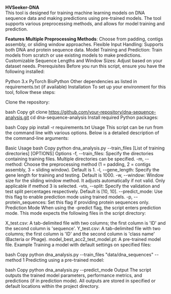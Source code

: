 **HVSeeker-DNA**  
This tool is designed for training machine learning models on DNA sequence data and making predictions using pre-trained models. The tool supports various preprocessing methods, and allows for model training and prediction.

**Features**
**Multiple Preprocessing Methods**: Choose from padding, contigs assembly, or sliding window approaches.
Flexible Input Handling: Supports both DNA and protein sequence data.
Model Training and Prediction: Train models from scratch or use existing models to make predictions.
Customizable Sequence Lengths and Window Sizes: Adjust based on your dataset needs.
Prerequisites
Before you run this script, ensure you have the following installed:

Python 3.x
PyTorch
BioPython
Other dependencies as listed in requirements.txt (if available)
Installation
To set up your environment for this tool, follow these steps:

Clone the repository:

bash
Copy
git clone https://github.com/your-repository/dna-sequence-analysis.git
cd dna-sequence-analysis
Install required Python packages:

bash
Copy
pip install -r requirements.txt
Usage
This script can be run from the command line with various options. Below is a detailed description of the command-line arguments:

Basic Usage
bash
Copy
python dna_analysis.py --train_files [List of training directories] [OPTIONS]
Options
-f, --train_files: Specify the directories containing training files. Multiple directories can be specified.
-m, --method: Choose the preprocessing method (1 = padding, 2 = contigs assembly, 3 = sliding window). Default is 1.
-l, --gene_length: Specify the gene length for training and testing. Default is 1000.
-w, --window: Window size for the sliding window method. It adjusts automatically if not valid. Only applicable if method 3 is selected.
-vts, --split: Specify the validation and test split percentages respectively. Default is [10, 10].
--predict_mode: Use this flag to enable prediction mode using trained models.
-p, --protein_sequences: Set this flag if providing protein sequences only.
Prediction Mode
When using the -predict flag, the script enters prediction mode. This mode expects the following files in the script directory:

X_test.csv: A tab-delimited file with two columns; the first column is 'ID' and the second column is 'sequence'.
Y_test.csv: A tab-delimited file with two columns; the first column is 'ID' and the second column is 'class name' (Bacteria or Phage).
model_best_acc2_test_model.pt: A pre-trained model file.
Example
Training a model with default settings on specified files:

bash
Copy
python dna_analysis.py --train_files "data/dna_sequences" --method 1
Predicting using a pre-trained model:

bash
Copy
python dna_analysis.py --predict_mode
Output
The script outputs the trained model parameters, performance metrics, and predictions (if in prediction mode). All outputs are stored in specified or default locations within the project directory.
